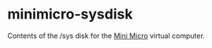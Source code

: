 # minimicro-sysdisk

Contents of the /sys disk for the [Mini Micro](https://miniscript.org/MiniMicro) virtual computer.


